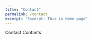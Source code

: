 ```yaml
---
title: "Contact"
permalink: /contact
excerpt: "Excerpt: This is Home page"
---
```


Contact Contants